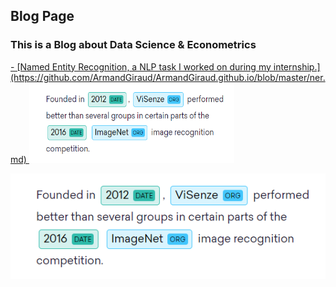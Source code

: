 ## Blog Page

### This is a Blog about Data Science & Econometrics
<a href = "ner">
- [Named Entity Recognition, a NLP task I worked on during my internship.](https://github.com/ArmandGiraud/ArmandGiraud.github.io/blob/master/ner.md)
<a/>
<img src="/images/ner.PNG" alt="HTML5 Icon" style="width:328px;height:128px;",align ="center">

![image](https://github.com/ArmandGiraud/ArmandGiraud.github.io/blob/master/images/ner.PNG)
